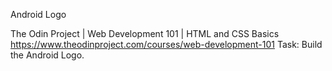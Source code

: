 Android Logo 

The Odin Project | Web Development 101 | HTML and CSS Basics 
https://www.theodinproject.com/courses/web-development-101
Task: 
Build the Android Logo. 